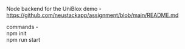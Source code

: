 Node backend for the UniBlox demo - https://github.com/neustackapp/assignment/blob/main/README.md

commands -  
npm init  
npm run start  
